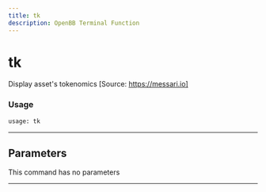 ```yaml
---
title: tk
description: OpenBB Terminal Function
---
```


# tk

Display asset's tokenomics [Source: https://messari.io]

### Usage

```python
usage: tk
```

---

## Parameters

This command has no parameters

---

